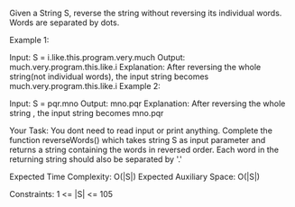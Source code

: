 Given a String S, reverse the string without reversing its individual words. Words are separated by dots.

Example 1:

Input:
S = i.like.this.program.very.much
Output: much.very.program.this.like.i
Explanation: After reversing the whole
string(not individual words), the input
string becomes
much.very.program.this.like.i
Example 2:

Input:
S = pqr.mno
Output: mno.pqr
Explanation: After reversing the whole
string , the input string becomes
mno.pqr

Your Task:
You dont need to read input or print anything. Complete the function reverseWords() which takes string S as input parameter and returns a string containing the words in reversed order. Each word in the returning string should also be separated by '.' 


Expected Time Complexity: O(|S|)
Expected Auxiliary Space: O(|S|)


Constraints:
1 <= |S| <= 105

